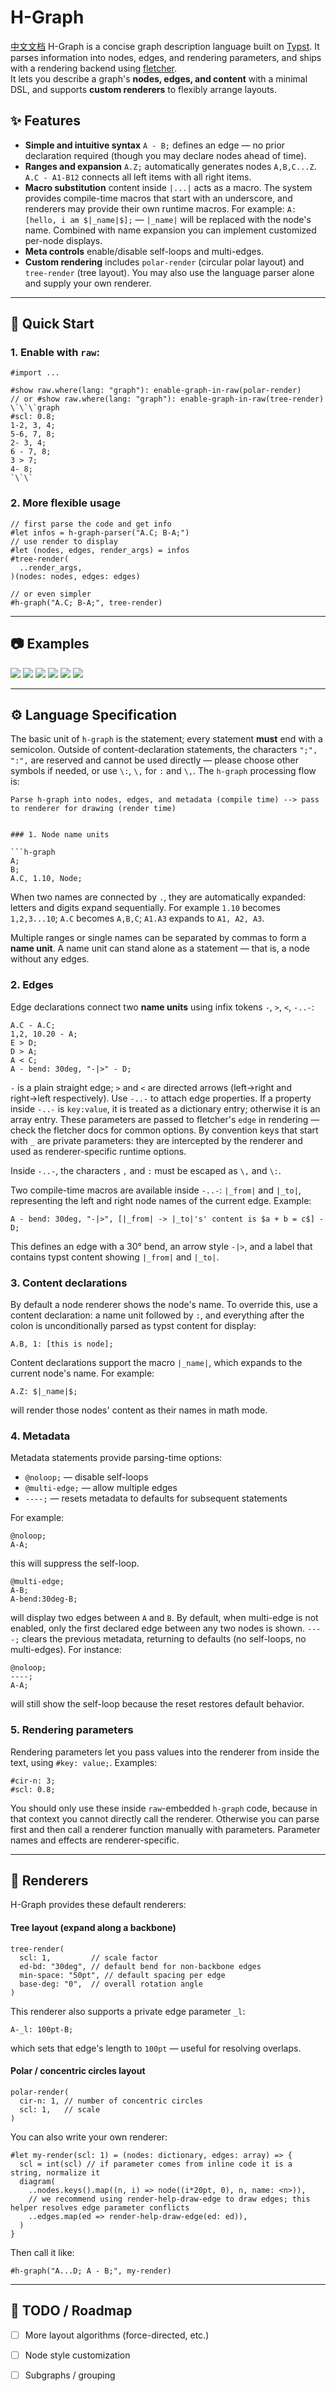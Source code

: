 # H-Graph

[中文文档](./docs/README-cn.md)
H-Graph is a concise graph description language built on [Typst](https://typst.app/). It parses information into nodes, edges, and rendering parameters, and ships with a rendering backend using [fletcher](https://typst.app/universe/package/fletcher).  
It lets you describe a graph's **nodes, edges, and content** with a minimal DSL, and supports **custom renderers** to flexibly arrange layouts.

## ✨ Features

* **Simple and intuitive syntax** `A - B;` defines an edge — no prior declaration required (though you may declare nodes ahead of time).
* **Ranges and expansion** `A.Z;` automatically generates nodes `A,B,C...Z`. `A.C - A1-B12` connects all left items with all right items.
* **Macro substitution** content inside `|...|` acts as a macro. The system provides compile-time macros that start with an underscore, and renderers may provide their own runtime macros. For example: `A: [hello, i am $|_name|$];` — `|_name|` will be replaced with the node's name. Combined with name expansion you can implement customized per-node displays.
* **Meta controls** enable/disable self-loops and multi-edges.
* **Custom rendering** includes `polar-render` (circular polar layout) and `tree-render` (tree layout). You may also use the language parser alone and supply your own renderer.

---
## 🚀 Quick Start

### 1. Enable with `raw`:
```typst
#import ...

#show raw.where(lang: "graph"): enable-graph-in-raw(polar-render)
// or #show raw.where(lang: "graph"): enable-graph-in-raw(tree-render)
\`\`\`graph
#scl: 0.8;
1-2, 3, 4;
5-6, 7, 8;
2- 3, 4;
6 - 7, 8;
3 > 7;
4- 8;
`\`\`

```

### 2. More flexible usage
```typst
// first parse the code and get info
#let infos = h-graph-parser("A.C; B-A;")
// use render to display
#let (nodes, edges, render_args) = infos
#tree-render(
  ..render_args,
)(nodes: nodes, edges: edges)

// or even simpler
#h-graph("A.C; B-A;", tree-render)
````

---

## 📷 Examples

![](./docs/img/demo1.png)
![](./docs/img/demo2.png)
![](./docs/img/demo3.png)
![](./docs/img/demo4.png)
![](./docs/img/demo5.png)
![](./docs/img/demo6.png)

---

## ⚙️ Language Specification

The basic unit of `h-graph` is the statement; every statement **must** end with a semicolon.
Outside of content-declaration statements, the characters `";", ":",` are reserved and cannot be used directly — please choose other symbols if needed, or use
`\:`, `\,` for `:` and `\,`.
The `h-graph` processing flow is:

```
Parse h-graph into nodes, edges, and metadata (compile time) --> pass to renderer for drawing (render time)

```
```

### 1. Node name units

```h-graph
A;
B;
A.C, 1.10, Node;
```

When two names are connected by `.`, they are automatically expanded: letters and digits expand sequentially.
For example `1.10` becomes `1,2,3...10`; `A.C` becomes `A,B,C`; `A1.A3` expands to `A1, A2, A3`.

Multiple ranges or single names can be separated by commas to form a **name unit**.
A name unit can stand alone as a statement — that is, a node without any edges.

### 2. Edges

Edge declarations connect two **name units** using infix tokens `-`, `>`, `<`, `-..-`:

```
A.C - A.C;
1,2, 10.20 - A;
E > D;
D > A;
A < C;
A - bend: 30deg, "-|>" - D;
```

`-` is a plain straight edge; `>` and `<` are directed arrows (left→right and right→left respectively).
Use `-..-` to attach edge properties. If a property inside `-..-` is `key:value`, it is treated as a dictionary entry; otherwise it is an array entry. These parameters are passed to fletcher's `edge` in rendering — check the fletcher docs for common options. By convention keys that start with `_` are private parameters: they are intercepted by the renderer and used as renderer-specific runtime options.

Inside `-..-`, the characters `,` and `:` must be escaped as `\,` and `\:`.

Two compile-time macros are available inside `-..-`: `|_from|` and `|_to|`, representing the left and right node names of the current edge. Example:

```
A - bend: 30deg, "-|>", [|_from| -> |_to|'s' content is $a + b = c$] - D;
```

This defines an edge with a 30° bend, an arrow style `-|>`, and a label that contains typst content showing `|_from|` and `|_to|`.

### 3. Content declarations

By default a node renderer shows the node's name. To override this, use a content declaration: a name unit followed by `:`, and everything after the colon is unconditionally parsed as typst content for display:

```
A.B, 1: [this is node];
```

Content declarations support the macro `|_name|`, which expands to the current node's name. For example:

```
A.Z: $|_name|$;
```

will render those nodes' content as their names in math mode.

### 4. Metadata

Metadata statements provide parsing-time options:

* `@noloop;` — disable self-loops
* `@multi-edge;` — allow multiple edges
* `----;` — resets metadata to defaults for subsequent statements

For example:

```
@noloop;
A-A;
```

this will suppress the self-loop.

```
@multi-edge;
A-B;
A-bend:30deg-B;
```

will display two edges between `A` and `B`. By default, when multi-edge is not enabled, only the first declared edge between any two nodes is shown.
`----;` clears the previous metadata, returning to defaults (no self-loops, no multi-edges). For instance:

```
@noloop;
----;
A-A;
```

will still show the self-loop because the reset restores default behavior.

### 5. Rendering parameters

Rendering parameters let you pass values into the renderer from inside the text, using `#key: value;`. Examples:

```
#cir-n: 3;
#scl: 0.8;
```

You should only use these inside `raw`-embedded `h-graph` code, because in that context you cannot directly call the renderer. Otherwise you can parse first and then call a renderer function manually with parameters. Parameter names and effects are renderer-specific.

---

## 🎨 Renderers

H-Graph provides these default renderers:

#### Tree layout (expand along a backbone)

```
tree-render(
  scl: 1,         // scale factor
  ed-bd: "30deg", // default bend for non-backbone edges
  min-space: "50pt", // default spacing per edge
  base-deg: "0",  // overall rotation angle
)
```

This renderer also supports a private edge parameter `_l`:

```h-graph
A-_l: 100pt-B;
```

which sets that edge's length to `100pt` — useful for resolving overlaps.

#### Polar / concentric circles layout

```
polar-render(
  cir-n: 1, // number of concentric circles
  scl: 1,   // scale
)
```

You can also write your own renderer:

```typst
#let my-render(scl: 1) = (nodes: dictionary, edges: array) => {
  scl = int(scl) // if parameter comes from inline code it is a string, normalize it
  diagram(
    ..nodes.keys().map((n, i) => node((i*20pt, 0), n, name: <n>)),
    // we recommend using render-help-draw-edge to draw edges; this helper resolves edge parameter conflicts
    ..edges.map(ed => render-help-draw-edge(ed: ed)), 
  )
}
```

Then call it like:

```typst
#h-graph("A...D; A - B;", my-render)
```

---

## 📌 TODO / Roadmap

* [ ] More layout algorithms (force-directed, etc.)
* [ ] Node style customization
* [ ] Subgraphs / grouping

